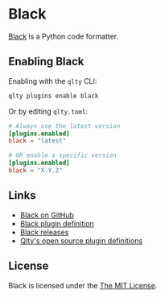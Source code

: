 # Black

[Black](https://github.com/psf/black) is a Python code formatter.

## Enabling Black

Enabling with the `qlty` CLI:

```bash
qlty plugins enable black
```

Or by editing `qlty.toml`:

```toml
# Always use the latest version
[plugins.enabled]
black = "latest"

# OR enable a specific version
[plugins.enabled]
black = "X.Y.Z"
```

## Links

- [Black on GitHub](https://github.com/psf/black)
- [Black plugin definition](https://github.com/qltysh/qlty/tree/main/plugins/linters/black)
- [Black releases](https://github.com/psf/black/releases)
- [Qlty's open source plugin definitions](https://github.com/qltysh/qlty/tree/main/plugins/linters)

## License

Black is licensed under the [The MIT License](https://github.com/psf/black/blob/main/LICENSE).
